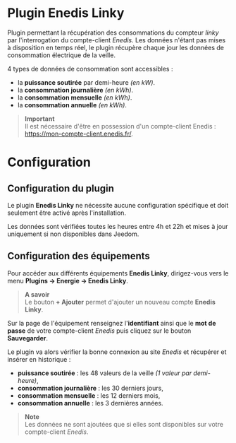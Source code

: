 # Plugin Enedis Linky

Plugin permettant la récupération des consommations du compteur *linky* par l'interrogation du compte-client *Enedis*. Les données n'étant pas mises à disposition en temps réel, le plugin récupère chaque jour les données de consommation électrique de la veille.

4 types de données de consommation sont accessibles :
- la **puissance soutirée** par demi-heure *(en kW)*.
- la **consommation journalière** *(en kWh)*.
- la **consommation mensuelle** *(en kWh)*.
- la **consommation annuelle** *(en kWh)*.

>**Important**      
>Il est nécessaire d'être en possession d'un compte-client Enedis : https://mon-compte-client.enedis.fr/.

# Configuration

## Configuration du plugin

Le plugin **Enedis Linky** ne nécessite aucune configuration spécifique et doit seulement être activé après l'installation.

Les données sont vérifiées toutes les heures entre 4h et 22h et mises à jour uniquement si non disponibles dans Jeedom.

## Configuration des équipements

Pour accéder aux différents équipements **Enedis Linky**, dirigez-vous vers le menu **Plugins → Energie → Enedis Linky**.

> **A savoir**    
> Le bouton **+ Ajouter** permet d'ajouter un nouveau compte **Enedis Linky**.

Sur la page de l'équipement renseignez l'**identifiant** ainsi que le **mot de passe** de votre compte-client *Enedis* puis cliquez sur le bouton **Sauvegarder**.

Le plugin va alors vérifier la bonne connexion au site *Enedis* et récupérer et insérer en historique :
- **puissance soutirée** : les 48 valeurs de la veille *(1 valeur par demi-heure)*,
- **consommation journalière** : les 30 derniers jours,
- **consommation mensuelle** : les 12 derniers mois,
- **consommation annuelle** : les 3 dernières années.

>**Note**     
>Les données ne sont ajoutées que si elles sont disponibles sur votre compte-client *Enedis*.
